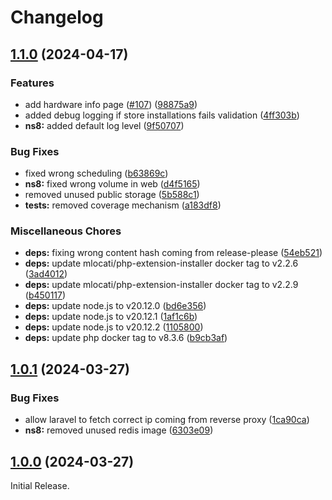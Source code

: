 # Changelog

## [1.1.0](https://github.com/NethServer/phonehome-server/compare/v1.0.1...v1.1.0) (2024-04-17)


### Features

* add hardware info page ([#107](https://github.com/NethServer/phonehome-server/issues/107)) ([98875a9](https://github.com/NethServer/phonehome-server/commit/98875a94596e74cc3893482d840ed50b169528ca))
* added debug logging if store installations fails validation ([4ff303b](https://github.com/NethServer/phonehome-server/commit/4ff303bd9a57be2e15d46376637439242da81cc3))
* **ns8:** added default log level ([9f50707](https://github.com/NethServer/phonehome-server/commit/9f507077617195fac3d827540d164cf3648a805e))


### Bug Fixes

* fixed wrong scheduling ([b63869c](https://github.com/NethServer/phonehome-server/commit/b63869cc723d9a1a91a1166fa320622aa3a24053))
* **ns8:** fixed wrong volume in web ([d4f5165](https://github.com/NethServer/phonehome-server/commit/d4f516597d614c7d2f38afd89da0dca999b70f6b))
* removed unused public storage ([5b588c1](https://github.com/NethServer/phonehome-server/commit/5b588c1b9c69edc15b8bc7f4505b7982ca4cf37a))
* **tests:** removed coverage mechanism ([a183df8](https://github.com/NethServer/phonehome-server/commit/a183df8250e11fae877d8f1d7d864be64f6b57bd))


### Miscellaneous Chores

* **deps:** fixing wrong content hash coming from release-please ([54eb521](https://github.com/NethServer/phonehome-server/commit/54eb5215add9b5624b039da0954bf17ab89dce73))
* **deps:** update mlocati/php-extension-installer docker tag to v2.2.6 ([3ad4012](https://github.com/NethServer/phonehome-server/commit/3ad401266ea26efecf20ce3d93aa7bf63e2f2897))
* **deps:** update mlocati/php-extension-installer docker tag to v2.2.9 ([b450117](https://github.com/NethServer/phonehome-server/commit/b4501176120c48b0ec22cbbfac6ea500eaaab019))
* **deps:** update node.js to v20.12.0 ([bd6e356](https://github.com/NethServer/phonehome-server/commit/bd6e356ab0fd345a913826e0f5c62e418911c271))
* **deps:** update node.js to v20.12.1 ([1af1c6b](https://github.com/NethServer/phonehome-server/commit/1af1c6bf08ad4c26e37612ecf21d1987e848a62c))
* **deps:** update node.js to v20.12.2 ([1105800](https://github.com/NethServer/phonehome-server/commit/1105800af08e6e8b1fae30973f33ac1f213b4c4b))
* **deps:** update php docker tag to v8.3.6 ([b9cb3af](https://github.com/NethServer/phonehome-server/commit/b9cb3aff0302b88b48d50351d49acf404adbb6c9))

## [1.0.1](https://github.com/NethServer/phonehome-server/compare/v1.0.0...v1.0.1) (2024-03-27)


### Bug Fixes

* allow laravel to fetch correct ip coming from reverse proxy ([1ca90ca](https://github.com/NethServer/phonehome-server/commit/1ca90ca7615a4597f778acb04a1de90be9e3806d))
* **ns8:** removed unused redis image ([6303e09](https://github.com/NethServer/phonehome-server/commit/6303e095171b35c90af2ba7a20a7f8a10d076bf1))

## [1.0.0](https://github.com/NethServer/phonehome-server/compare/0.3.2...v1.0.0) (2024-03-27)

Initial Release.
